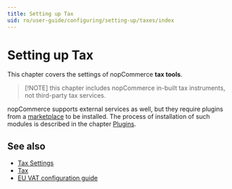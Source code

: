```yaml
---
title: Setting up Tax
uid: ro/user-guide/configuring/setting-up/taxes/index
---
```


# Setting up Tax

This chapter covers the settings of nopCommerce **tax tools**.

> [!NOTE] this chapter includes nopCommerce in-built tax instruments, not third-party tax services.

nopCommerce supports external services as well, but they require plugins from a [marketplace](http://www.nopcommerce.com/marketplace.aspx) to be installed. The process of installation of such modules is described in the chapter [Plugins](xref:en/developer/plugins/index).

## See also

* [Tax Settings](xref:ro/user-guide/configuring/setting-up/taxes/tax-settings)
* [Tax](xref:ro/user-guide/configuring/setting-up/taxes/tax/index)
* [EU VAT configuration guide](xref:ro/user-guide/configuring/setting-up/taxes/eu-vat)